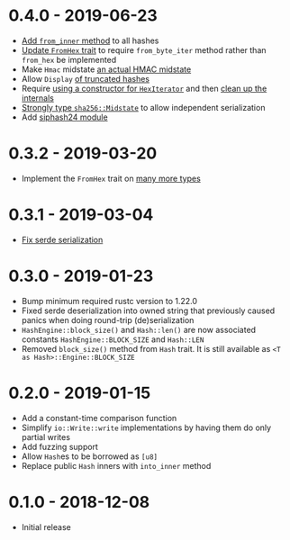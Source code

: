 # 0.4.0 - 2019-06-23

* [Add `from_inner` method](https://github.com/rust-bitcoin/bitcoin_hashes/pull/20) to all hashes
* [Update `FromHex` trait](https://github.com/rust-bitcoin/bitcoin_hashes/pull/40) to require `from_byte_iter` method rather than `from_hex` be implemented
* Make `Hmac` midstate [an actual HMAC midstate](https://github.com/rust-bitcoin/bitcoin_hashes/pull/43)
* Allow `Display` [of truncated hashes](https://github.com/rust-bitcoin/bitcoin_hashes/pull/9)
* Require [using a constructor for `HexIterator`](https://github.com/rust-bitcoin/bitcoin_hashes/pull/44) and then [clean up the internals](https://github.com/rust-bitcoin/bitcoin_hashes/pull/47)
* [Strongly type `sha256::Midstate`](https://github.com/rust-bitcoin/bitcoin_hashes/pull/39) to allow independent serialization
* Add [siphash24 module](https://github.com/rust-bitcoin/bitcoin_hashes/pull/46)

# 0.3.2 - 2019-03-20

* Implement the `FromHex` trait on [many more types](https://github.com/rust-bitcoin/bitcoin_hashes/pull/38)

# 0.3.1 - 2019-03-04

* [Fix serde serialization](https://github.com/rust-bitcoin/bitcoin_hashes/pull/36)

# 0.3.0 - 2019-01-23

* Bump minimum required rustc version to 1.22.0
* Fixed serde deserialization into owned string that previously caused panics
  when doing round-trip (de)serialization
* `HashEngine::block_size()` and `Hash::len()` are now associated constants
  `HashEngine::BLOCK_SIZE` and `Hash::LEN`
* Removed `block_size()` method from `Hash` trait. It is still available as
  `<T as Hash>::Engine::BLOCK_SIZE`

# 0.2.0 - 2019-01-15

* Add a constant-time comparison function
* Simplify `io::Write::write` implementations by having them do only partial writes
* Add fuzzing support
* Allow `Hash`es to be borrowed as `[u8]`
* Replace public `Hash` inners with `into_inner` method

# 0.1.0 - 2018-12-08

* Initial release

